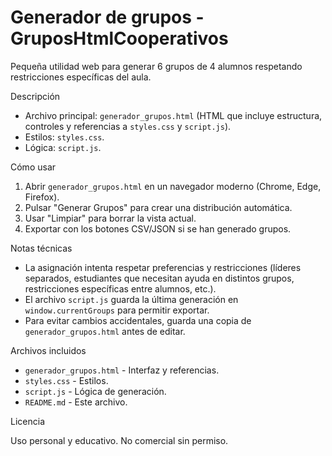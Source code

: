 # Generador de grupos - GruposHtmlCooperativos

Pequeña utilidad web para generar 6 grupos de 4 alumnos respetando restricciones específicas del aula.

Descripción

- Archivo principal: `generador_grupos.html` (HTML que incluye estructura, controles y referencias a `styles.css` y `script.js`).
- Estilos: `styles.css`.
- Lógica: `script.js`.

Cómo usar

1. Abrir `generador_grupos.html` en un navegador moderno (Chrome, Edge, Firefox).
2. Pulsar "Generar Grupos" para crear una distribución automática.
3. Usar "Limpiar" para borrar la vista actual.
4. Exportar con los botones CSV/JSON si se han generado grupos.

Notas técnicas

- La asignación intenta respetar preferencias y restricciones (líderes separados, estudiantes que necesitan ayuda en distintos grupos, restricciones específicas entre alumnos, etc.).
- El archivo `script.js` guarda la última generación en `window.currentGroups` para permitir exportar.
- Para evitar cambios accidentales, guarda una copia de `generador_grupos.html` antes de editar.

Archivos incluidos

- `generador_grupos.html` - Interfaz y referencias.
- `styles.css` - Estilos.
- `script.js` - Lógica de generación.
- `README.md` - Este archivo.

Licencia

Uso personal y educativo. No comercial sin permiso.
